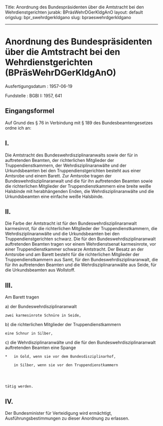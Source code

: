 Title: Anordnung des Bundespräsidenten über die Amtstracht bei den Wehrdienstgerichten
jurabk: BPräsWehrDGerKldgAnO
layout: default
origslug: bpr_swehrdgerkldgano
slug: bpraeswehrdgerkldgano

---

# Anordnung des Bundespräsidenten über die Amtstracht bei den Wehrdienstgerichten (BPräsWehrDGerKldgAnO)

Ausfertigungsdatum
:   1957-06-19

Fundstelle
:   BGBl I: 1957, 641



## Eingangsformel

Auf Grund des § 76 in Verbindung mit § 189 des Bundesbeamtengesetzes
ordne ich an:


## I.

Die Amtstracht des Bundeswehrdisziplinaranwalts sowie der für in
auftretenden Beamten, der richterlichen Mitglieder der
Truppendienstkammern, der Wehrdisziplinaranwälte und der
Urkundsbeamten bei den Truppendienstgerichten besteht aus einer
Amtsrobe und einem Barett. Zur Amtsrobe tragen der
Bundeswehrdisziplinaranwalt und die für ihn auftretenden Beamten sowie
die richterlichen Mitglieder der Truppendienstkammern eine breite
weiße Halsbinde mit herabhängenden Enden, die Wehrdisziplinaranwälte
und die Urkundsbeamten eine einfache weiße Halsbinde.


## II.

Die Farbe der Amtstracht ist für den Bundeswehrdisziplinaranwalt
karmesinrot, für die richterlichen Mitglieder der
Truppendienstkammern, die Wehrdisziplinaranwälte und die
Urkundsbeamten bei den Truppendienstgerichten schwarz. Die für den
Bundeswehrdisziplinaranwalt auftretenden Beamten tragen vor einem
Wehrdienstsenat karmesinrote, vor einer Truppendienstkammer schwarze
Amtstracht. Der Besatz an der Amtsrobe und am Barett besteht für die
richterlichen Mitglieder der Truppendienstkammern aus Samt, für den
Bundeswehrdisziplinaranwalt, die für ihn auftretenden Beamten und die
Wehrdisziplinaranwälte aus Seide, für die Urkundsbeamten aus
Wollstoff.


## III.

Am Barett tragen

a)  der Bundeswehrdisziplinaranwalt

    zwei karmesinrote Schnüre in Seide,


b)  die richterlichen Mitglieder der Truppendienstkammern

    eine Schnur in Silber,


c)  die Wehrdisziplinaranwälte und die für den Bundeswehrdisziplinaranwalt
    auftretenden Beamten eine Spange

    *   in Gold, wenn sie vor dem Bundesdisziplinarhof,

        in Silber, wenn sie vor den Truppendienstkammern




    tätig werden.





## IV.

Der Bundesminister für Verteidigung wird ermächtigt,
Ausführungsbestimmungen zu dieser Anordnung zu erlassen.

